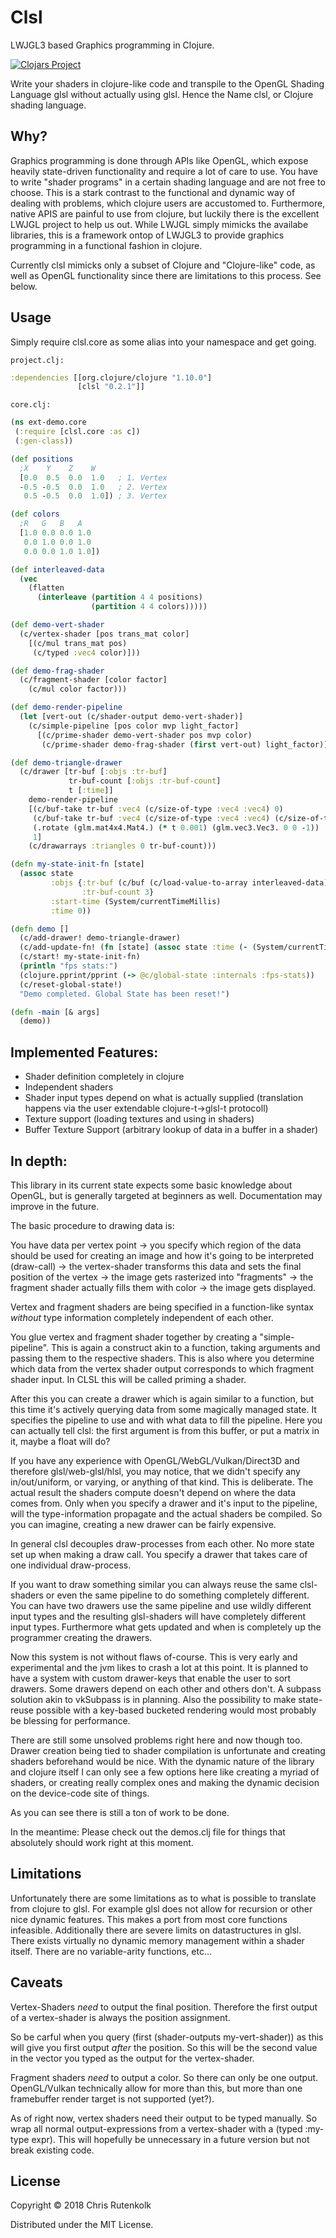 # Clsl

LWJGL3 based Graphics programming in Clojure.

[![Clojars Project](https://img.shields.io/clojars/v/clsl.svg)](https://clojars.org/clsl)

Write your shaders in clojure-like code and transpile to the OpenGL Shading Language glsl without actually using glsl. Hence the Name clsl, or Clojure shading language.

## Why?

Graphics programming is done through APIs like OpenGL, which expose heavily state-driven functionality and require a lot of care to use. You have to write "shader programs" in a certain shading language and are not free to choose. This is a stark contrast to the functional and dynamic way of dealing with problems, which clojure users are accustomed to. Furthermore, native APIS are painful to use from clojure, but luckily there is the excellent LWJGL project to help us out. While LWJGL simply mimicks the availabe libraries, this is a framework ontop of LWJGL3 to provide graphics programming in a functional fashion in clojure.    

Currently clsl mimicks only a subset of Clojure and "Clojure-like" code, as well as OpenGL functionality since there are limitations to this process. See below.

## Usage

Simply require clsl.core as some alias into your namespace and get going.

`project.clj:`
```clojure
:dependencies [[org.clojure/clojure "1.10.0"]
               [clsl "0.2.1"]]
```
`core.clj:`
```clojure
(ns ext-demo.core
 (:require [clsl.core :as c])
 (:gen-class)) 

(def positions
  ;X    Y    Z    W
  [0.0  0.5  0.0  1.0   ; 1. Vertex
  -0.5 -0.5  0.0  1.0   ; 2. Vertex
   0.5 -0.5  0.0  1.0]) ; 3. Vertex 

(def colors
  ;R   G   B   A
  [1.0 0.0 0.0 1.0
   0.0 1.0 0.0 1.0
   0.0 0.0 1.0 1.0])

(def interleaved-data
  (vec 
    (flatten 
      (interleave (partition 4 4 positions)
                  (partition 4 4 colors)))))

(def demo-vert-shader
  (c/vertex-shader [pos trans_mat color]
    [(c/mul trans_mat pos)
     (c/typed :vec4 color)]))

(def demo-frag-shader
  (c/fragment-shader [color factor]
    (c/mul color factor)))

(def demo-render-pipeline
  (let [vert-out (c/shader-output demo-vert-shader)] 
    (c/simple-pipeline [pos color mvp light_factor]
      [(c/prime-shader demo-vert-shader pos mvp color) 
       (c/prime-shader demo-frag-shader (first vert-out) light_factor)])))

(def demo-triangle-drawer
  (c/drawer [tr-buf [:objs :tr-buf]
             tr-buf-count [:objs :tr-buf-count]
             t [:time]]
    demo-render-pipeline
    [(c/buf-take tr-buf :vec4 (c/size-of-type :vec4 :vec4) 0)
     (c/buf-take tr-buf :vec4 (c/size-of-type :vec4 :vec4) (c/size-of-type :vec4))
     (.rotate (glm.mat4x4.Mat4.) (* t 0.001) (glm.vec3.Vec3. 0 0 -1))
     1]
    (c/drawarrays :triangles 0 tr-buf-count)))

(defn my-state-init-fn [state]
  (assoc state
         :objs {:tr-buf (c/buf (c/load-value-to-array interleaved-data))
                :tr-buf-count 3}
         :start-time (System/currentTimeMillis)
         :time 0)) 

(defn demo []
  (c/add-drawer! demo-triangle-drawer)
  (c/add-update-fn! (fn [state] (assoc state :time (- (System/currentTimeMillis) (:start-time state)))))
  (c/start! my-state-init-fn)
  (println "fps stats:")
  (clojure.pprint/pprint (-> @c/global-state :internals :fps-stats))
  (c/reset-global-state!)
  "Demo completed. Global State has been reset!")

(defn -main [& args]
  (demo))
```
## Implemented Features:

* Shader definition completely in clojure
* Independent shaders
* Shader input types depend on what is actually supplied (translation happens via the user extendable clojure-t->glsl-t protocoll)
* Texture support (loading textures and using in shaders)
* Buffer Texture Support (arbitrary lookup of data in a buffer in a shader)

## In depth:

This library in its current state expects some basic knowledge about OpenGL, but is generally targeted at beginners as well. Documentation may improve in the future.

The basic procedure to drawing data is: 

You have data per vertex point -> you specify which region of the data should be used for creating an image and how it's going to be interpreted (draw-call) -> the vertex-shader transforms this data and sets the final position of the vertex -> the image gets rasterized into "fragments" -> the fragment shader actually fills them with color -> the image gets displayed.

Vertex and fragment shaders are being specified in a function-like syntax *without* type information completely independent of each other.

You glue vertex and fragment shader together by creating a "simple-pipeline". This is again a construct akin to a function, taking arguments and passing them to the respective shaders. This is also where you determine which data from the vertex shader output corresponds to which fragment shader input. In CLSL this will be called priming a shader.

After this you can create a drawer which is again similar to a function, but this time it's actively querying data from some magically managed state. It specifies the pipeline to use and with what data to fill the pipeline. Here you can actually tell clsl: the first argument is from this buffer, or put a matrix in it, maybe a float will do?

If you have any experience with OpenGL/WebGL/Vulkan/Direct3D and therefore glsl/web-glsl/hlsl, you may notice, that we didn't specify any in/out/uniform, or varying, or anything of that kind. This is deliberate. The actual result the shaders compute doesn't depend on where the data comes from. Only when you specify a drawer and it's input to the pipeline, will the type-information propagate and the actual shaders be compiled. So you can imagine, creating a new drawer can be fairly expensive. 

In general clsl decouples draw-processes from each other. No more state set up when making a draw call. You specify a drawer that takes care of one individual draw-process.

If you want to draw something similar you can always reuse the same clsl-shaders or even the same pipeline to do something completely different. You can have two drawers use the same pipeline and use wildly different input types and the resulting glsl-shaders will have completely different input types. Furthermore what gets updated and when is completely up the programmer creating the drawers. 

Now this system is not without flaws of-course. This is very early and experimental and the jvm likes to crash a lot at this point. It is planned to have a system with custom drawer-keys that enable the user to sort drawers. Some drawers depend on each other and others don't. A subpass solution akin to vkSubpass is in planning. Also the possibility to make state-reuse possible with a key-based bucketed rendering would most probably be blessing for performance. 

There are still some unsolved problems right here and now though too. Drawer creation being tied to shader compilation is unfortunate and creating shaders beforehand would be nice. With the dynamic nature of the library and clojure itself I can only see a few options here like creating a myriad of shaders, or creating really complex ones and making the dynamic decision on the device-code site of things.

As you can see there is still a ton of work to be done.

In the meantime: Please check out the demos.clj file for things that absolutely should work right at this moment.


## Limitations

Unfortunately there are some limitations as to what is possible to translate from clojure to glsl. For example glsl does not allow for recursion or other nice dynamic features. This makes a port from most core functions infeasible. Additionally there are severe limits on datastructures in glsl. There exists virtually no dynamic memory management within a shader itself. There are no variable-arity functions, etc...

## Caveats

Vertex-Shaders *need* to output the final position. Therefore the first output of a vertex-shader is always the position assignment.

So be carful when you query (first (shader-outputs my-vert-shader)) as this will give you first output _after_ the position. So this will be the second value in the vector you typed as the output for the vertex-shader.

Fragment shaders *need* to output a color. So there can only be one output. OpenGL/Vulkan technically allow for more than this, but more than one framebuffer render target is not supported (yet?).

As of right now, vertex shaders need their output to be typed manually. So wrap all normal output-expressions from a vertex-shader with a (typed :my-type expr). This will hopefully be unnecessary in a future version but not break existing code.

## License

Copyright © 2018 Chris Rutenkolk

Distributed under the MIT License.
